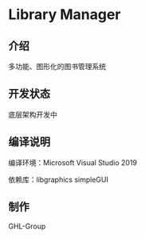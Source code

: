 # Library Manager

## 介绍

多功能、图形化的图书管理系统

## 开发状态

底层架构开发中

## 编译说明

编译环境：Microsoft Visual Studio 2019

依赖库：libgraphics simpleGUI

## 制作

GHL-Group